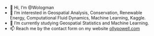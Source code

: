 - 👋 Hi, I’m @Wologman
- 👀 I’m interested in Geospatial Analysis, Conservation, Renewable Energy, Computational Fluid Dynamics, Machine Learning, Kaggle.
- 🌱 I’m currently studying Geospatial Statistics and Machine Learning.
- 📫 Reach me by the contact form on my website [ollypowell.com](https://ollypowell.com)



<!---
Wologman/Wologman is a ✨ special ✨ repository because its `README.md` (this file) appears on your GitHub profile.
You can click the Preview link to take a look at your changes.
--->
